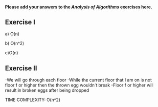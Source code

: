 #### Please add your answers to the ***Analysis of  Algorithms*** exercises here.

## Exercise I

a) O(n)


b) O(n^2)


c)O(n)

## Exercise II

-We will go through each floor
-While the current floor that I am on is not floor f or higher then the thrown egg wouldn't break
-Floor f or higher will result in broken eggs after being dropped

TIME COMPLEXITY:
O(n^2)


